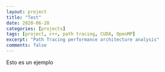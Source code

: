 ```yaml
---
layout: project
title: "Test"
date: 2020-06-28
categories: [projects]
tags: [project, c++, path tracing, CUDA, OpenMP]
excerpt: "Path Tracing performance architecture analysis"
comments: false
---
```


Esto es un ejemplo
